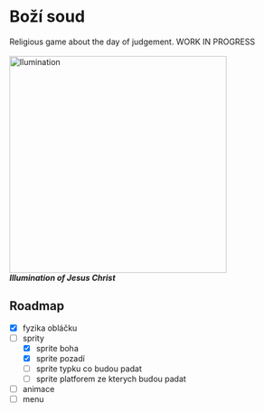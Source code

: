 # Boží soud

Religious game about the day of judgement. WORK IN PROGRESS
<br>
<br>
<img src="logo2%20big.png" alt="Ilumination" width="384"/>
<br>
***Illumination of Jesus Christ***

## Roadmap

- [x] fyzika obláčku
- [ ] sprity
    - [x] sprite boha 
    - [x] sprite pozadí
    - [ ] sprite typku co budou padat
    - [ ] sprite platforem ze kterych budou padat
- [ ] animace
- [ ] menu
